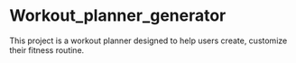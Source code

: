 # Workout_planner_generator
This project is a workout planner designed to help users create, customize their fitness routine.
